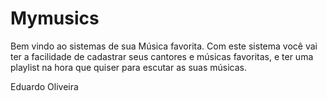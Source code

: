 # Mymusics

Bem vindo ao sistemas de sua Música favorita.
Com este sistema você vai ter a facilidade de cadastrar seus cantores e músicas favoritas, e ter uma playlist na hora que
quiser para escutar as suas músicas.

Eduardo Oliveira
